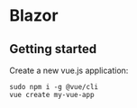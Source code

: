 # Blazor

<!--ts-->
<!--te-->

## Getting started

Create a new vue.js application:

```bsah
sudo npm i -g @vue/cli
vue create my-vue-app
```
